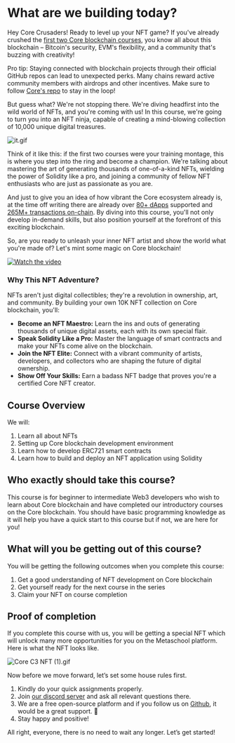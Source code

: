 # What are we building today?

Hey Core Crusaders! Ready to level up your NFT game? If you've already crushed the [first two Core blockchain courses](https://metaschool.so/coredao), you know all about this blockchain – Bitcoin's security, EVM's flexibility, and a community that's buzzing with creativity!

Pro tip: Staying connected with blockchain projects through their official GitHub repos can lead to unexpected perks. Many chains reward active community members with airdrops and other incentives. Make sure to follow [Core's repo](github.com/coredao-org) to stay in the loop!

But guess what? We're not stopping there. We're diving headfirst into the wild world of NFTs, and you're coming with us! In this course, we're going to turn you into an NFT ninja, capable of creating a mind-blowing collection of 10,000 unique digital treasures.

![it.gif](https://github.com/0xmetaschool/Learning-Projects/blob/main/assests_for_all/Core%20C3%2010k%20NFT%20Images/Lesson%201%20What%20are%20we%20building%20today/it.gif?raw=true)

Think of it like this: if the first two courses were your training montage, this is where you step into the ring and become a champion.  We're talking about mastering the art of generating thousands of one-of-a-kind NFTs, wielding the power of Solidity like a pro, and joining a community of fellow NFT enthusiasts who are just as passionate as you are.

And just to give you an idea of how vibrant the Core ecosystem already is, at the time off writing there are already over [80+ dApps](https://coredao.org/explore/ecosystem) supported and [265M+ transactions on-chain](https://scan.coredao.org/). By diving into this course, you'll not only develop in-demand skills, but also position yourself at the forefront of this exciting blockchain.

So, are you ready to unleash your inner NFT artist and show the world what you're made of? Let's mint some magic on Core blockchain! 

<a href="https://www.youtube.com/watch?v=pfgEkSLhNLw" target="_blank">
<img src="https://github.com/user-attachments/assets/b0da7fee-e7ce-4c28-9e3e-ae0900934ea8" alt="Watch the video" />
</a>

### Why This NFT Adventure?

NFTs aren't just digital collectibles; they're a revolution in ownership, art, and community. By building your own 10K NFT collection on Core blockchain, you'll:

- **Become an NFT Maestro:** Learn the ins and outs of generating thousands of unique digital assets, each with its own special flair.
- **Speak Solidity Like a Pro:** Master the language of smart contracts and make your NFTs come alive on the blockchain.
- **Join the NFT Elite:** Connect with a vibrant community of artists, developers, and collectors who are shaping the future of digital ownership.
- **Show Off Your Skills:** Earn a badass NFT badge that proves you're a certified Core NFT creator.

## Course Overview

We will:

1. Learn all about NFTs
2. Setting up Core blockchain development environment
3. Learn how to develop ERC721 smart contracts
4. Learn how to build and deploy an NFT application using Solidity

## Who exactly should take this course?

This course is for beginner to intermediate Web3 developers who wish to learn about Core blockchain and have completed our introductory courses on the Core blockchain. You should have basic programming knowledge as it will help you have a quick start to this course but if not, we are here for you!

## What will you be getting out of this course?

You will be getting the following outcomes when you complete this course:

1. Get a good understanding of NFT development on Core blockchain
2. Get yourself ready for the next course in the series
3. Claim your NFT on course completion

## Proof of completion

If you complete this course with us, you will be getting a special NFT which will unlock many more opportunities for you on the Metaschool platform. Here is what the NFT looks like.

![Core C3 NFT (1).gif](https://github.com/0xmetaschool/Learning-Projects/blob/main/assests_for_all/Core%20C3%2010k%20NFT%20Images/Lesson%201%20What%20are%20we%20building%20today/Core_C3_NFT_(1).gif?raw=true)

Now before we move forward, let’s set some house rules first.

1. Kindly do your quick assignments properly.
2. Join [our discord server](https://discord.gg/vbVMUwXWgc) and ask all relevant questions there.
3. We are a free open-source platform and if you follow us on [Github](https://github.com/0xmetaschool/), it would be a great support. 🫣
4. Stay happy and positive!

All right, everyone, there is no need to wait any longer. Let’s get started!
